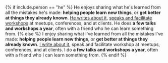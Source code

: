 {% if include.person == "he" %}
He enjoys sharing what he's learned from all the mistakes he's made: **helping people learn new things**, or **get better at things they already known**. [He writes about it](/archive/), [speaks and facilitate workshops](/community/#workshops-and-speaking) at meetups, conferences, and at clients. He does **a few talks and workshops a year**, often with a friend who he can learn something from.
{% else %}
I enjoy sharing what I've learned from all the mistakes I've made: **helping people learn new things**, or **get better at things they already known**. [I write about it](/archive/), speak and facilitate workshop at meetups, conferences, and at clients. I do **a few talks and workshops a year**, often with a friend who I can learn something from.
{% endif %}